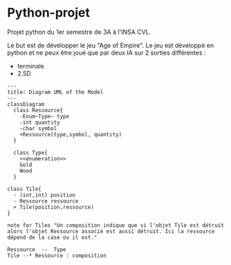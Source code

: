 # Python-projet
Projet python du 1er semestre de 3A à l'INSA CVL. 

Le but est de développer le jeu "Age of Empire". Le jeu est développé en python et ne peux être joué que par deux IA sur 2 sorties différentes :  
- terminale
- 2.5D


```mermaid
---
title: Diagram UML of the Model
---
classDiagram
  class Ressource{
    -Enum~Type~ type
    -int quantity
    -char symbol
    +Ressource(type,symbol, quantity)
  }

  class Type{
    <<enumeration>>
    Gold
    Wood
  }

class Tile{
  - (int,int) position
  - Ressource ressource
  + Tile(position,ressource)
}

note for Tiles "Un composition indique que si l'objet Tile est détruit alors l'objet Ressource associé est aussi détruit. Ici la ressource dépend de la case ou il est."

Ressource  --  Type
Tile --* Ressource : composition
  
```
